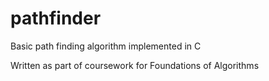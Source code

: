 # pathfinder
Basic path finding algorithm implemented in C

Written as part of coursework for Foundations of Algorithms


